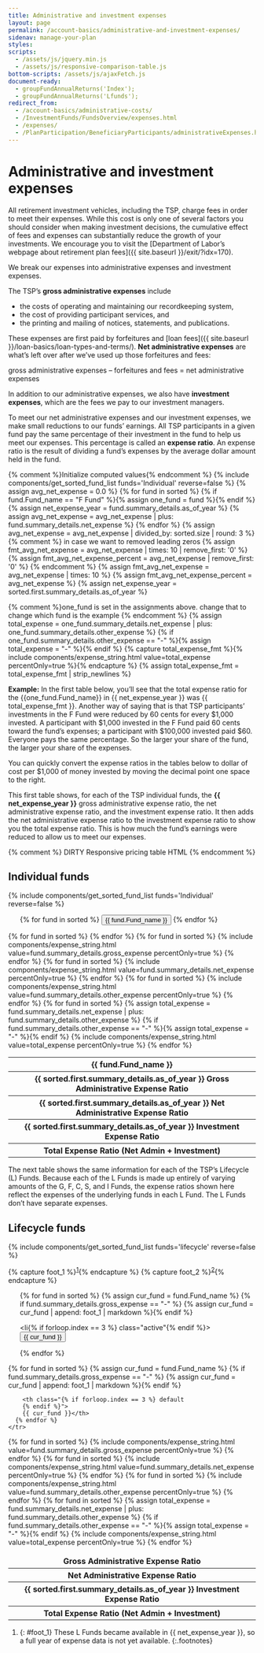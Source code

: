```yaml
---
title: Administrative and investment expenses
layout: page
permalink: /account-basics/administrative-and-investment-expenses/
sidenav: manage-your-plan
styles:
scripts:
  - /assets/js/jquery.min.js
  - /assets/js/responsive-comparison-table.js
bottom-scripts: /assets/js/ajaxFetch.js
document-ready:
  - groupFundAnnualReturns('Index');
  - groupFundAnnualReturns('Lfunds');
redirect_from:
  - /account-basics/administrative-costs/
  - /InvestmentFunds/FundsOverview/expenses.html
  - /expenses/
  - /PlanParticipation/BeneficiaryParticipants/administrativeExpenses.html
---
```


# Administrative and investment expenses

All retirement investment vehicles, including the TSP, charge fees in order to meet their expenses. While this cost is only one of several factors you should consider when making investment decisions, the cumulative effect of fees and expenses can substantially reduce the growth of your investments. We encourage you to visit the [Department of Labor’s webpage about retirement plan fees]({{ site.baseurl }}/exit/?idx=170).

We break our expenses into administrative expenses and investment expenses.

The TSP’s **gross administrative expenses** include
- the costs of operating and maintaining our recordkeeping system,
- the cost of providing participant services, and
- the printing and mailing of notices, statements, and publications.

These expenses are first paid by <span data-term="forfeitures" class="js-glossary-toggle term term-end">forfeitures</span> and [loan fees]({{ site.baseurl }}/loan-basics/loan-types-and-terms/). **Net administrative expenses** are what’s left over after we’ve used up those forfeitures and fees:

gross administrative expenses – forfeitures and fees = net administrative expenses

In addition to our administrative expenses, we also have **investment expenses**, which are the fees we pay to our investment managers.

To meet our net administrative expenses and our investment expenses, we make small reductions to our funds’ earnings. All TSP participants in a given fund pay the same percentage of their investment in the fund to help us meet our expenses. This percentage is called an **expense ratio**. An expense ratio is the result of dividing a fund’s expenses by the average dollar amount held in the fund.

{% comment %}Initialize computed values{% endcomment %}
{% include components/get_sorted_fund_list funds='Individual' reverse=false %}
{% assign avg_net_expense = 0.0 %}
{% for fund in sorted %}
{% if fund.Fund_name == "F Fund" %}{% assign one_fund = fund %}{% endif %}
{% assign net_expense_year = fund.summary_details.as_of_year %}
{% assign avg_net_expense = avg_net_expense | plus: fund.summary_details.net_expense %}
{% endfor %}
{% assign avg_net_expense = avg_net_expense | divided_by: sorted.size | round: 3 %}
{% comment %}
in case we want to removed leading zeros
{% assign fmt_avg_net_expense = avg_net_expense | times: 10 | remove_first: '0' %}
{% assign fmt_avg_net_expense_percent = avg_net_expense | remove_first: '0' %}
{% endcomment %}
{% assign fmt_avg_net_expense = avg_net_expense | times: 10 %}
{% assign fmt_avg_net_expense_percent = avg_net_expense %}
{% assign net_expense_year = sorted.first.summary_details.as_of_year %}

<!-- DAV, we need a variable for the F Fund total expense ratio in the Example below, right after {{ net_expense_year }} -->
{% comment %}one_fund is set in the assignments above.  change that to change which fund is the example {% endcomment %}
{% assign total_expense = one_fund.summary_details.net_expense | plus: one_fund.summary_details.other_expense %}
{% if one_fund.summary_details.other_expense == "-" %}{% assign total_expense = "-" %}{% endif %}
{% capture total_expense_fmt %}{% include components/expense_string.html value=total_expense percentOnly=true %}{% endcapture %}
{% assign total_expense_fmt = total_expense_fmt | strip_newlines %}

**Example:** In the first table below, you’ll see that the total expense ratio for the {{one_fund.Fund_name}} in {{ net_expense_year }} was {{ total_expense_fmt }}. Another way of saying that is that TSP participants’ investments in the F Fund were reduced by 60 cents for every $1,000 invested. A participant with $1,000 invested in the F Fund paid 60 cents toward the fund’s expenses; a participant with $100,000 invested paid $60. Everyone pays the same percentage. So the larger your share of the fund, the larger your share of the expenses.

You can quickly convert the expense ratios in the tables below to dollar of cost per $1,000 of money invested by moving the decimal point one space to the right.

This first table shows, for each of the TSP individual funds, the **{{ net_expense_year }}** gross administrative expense ratio, the net administrative expense ratio, and the investment expense ratio. It then adds the net administrative expense ratio to the investment expense ratio to show you the total expense ratio. This is how much the fund’s earnings were reduced to allow us to meet our expenses.

{% comment %} DIRTY Responsive pricing table HTML {% endcomment %}


<section class="comparison expenses" markdown="1">

## Individual funds
{% include components/get_sorted_fund_list funds='Individual' reverse=false %}

<ul class="funds-individual">
{% for fund in sorted %}
  <li{% if forloop.index == 3 %} class="active"{% endif %}>
    <button type="button">{{ fund.Fund_name }}</button>
  </li>
{% endfor %}
</ul>

<table class="i">
<col class="column-width">
  <thead>
    <tr>
      <!-- <th class="hide"></th> -->
      {% for fund in sorted %}
        <th class="bg-blue{% if forloop.index == 3 %} default{% endif %}">{{ fund.Fund_name }}</th>
      {% endfor %}
    </tr>
  </thead>

  <tbody>
    <!-- Gross Administrative Expense Ratio -->
    <tr>
      <th class="sep-individual" scope="colgroup">{{ sorted.first.summary_details.as_of_year }} Gross Administrative Expense Ratio</th>
    </tr>
    <tr>
      <!-- <th scope="row">Gross Administrative Expense Ratio</th> -->
      {% for fund in sorted %}
        <td{% if forloop.index == 3 %} class="default"{% endif %}>
         {% include components/expense_string.html value=fund.summary_details.gross_expense percentOnly=true %}
        </td>
      {% endfor %}
    </tr>
    <!-- Net Administrative Expense Ratio -->
    <tr>
      <th class="sep-individual" scope="colgroup">{{ sorted.first.summary_details.as_of_year }} Net Administrative Expense Ratio</th>
    </tr>
    <tr>
      <!-- <th scope="row">Net Administrative Expense Ratio</th> -->
      {% for fund in sorted %}
        <td{% if forloop.index == 3 %} class="default"{% endif %}>
         {% include components/expense_string.html value=fund.summary_details.net_expense percentOnly=true %}
        </td>
      {% endfor %}
    </tr>
    <!-- Investment Expense Ratio -->
    <tr>
      <th class="sep-individual" scope="colgroup">{{ sorted.first.summary_details.as_of_year }} Investment Expense Ratio</th>
    </tr>
    <tr>
      <!-- <th scope="row">Investment Expense Ratio</th> -->
      {% for fund in sorted %}
        <td{% if forloop.index == 3 %} class="default"{% endif %}>
         {% include components/expense_string.html value=fund.summary_details.other_expense percentOnly=true %}
        </td>
      {% endfor %}
    </tr>
    <!-- Total Expense Ratio (Net Admin + Investment) -->
    <tr>
      <th class="sep-individual" scope="colgroup">Total Expense Ratio (Net Admin + Investment)</th>
    </tr>
    <tr>
      <!-- <th scope="row">Total Expense Ratio (Net Admin + Investment)</th> -->
      {% for fund in sorted %}
        <td{% if forloop.index == 3 %} class="default"{% endif %}>
        {% assign total_expense = fund.summary_details.net_expense | plus: fund.summary_details.other_expense %}
        {% if fund.summary_details.other_expense == "-" %}{% assign total_expense = "-" %}{% endif %}
        {% include components/expense_string.html value=total_expense percentOnly=true %}
        </td>
      {% endfor %}
    </tr>
  </tbody>
</table>

The next table shows the same information for each of the TSP’s Lifecycle (L) Funds. Because each of the L Funds is made up entirely of varying amounts of the G, F, C, S, and I Funds, the expense ratios shown here reflect the expenses of the underlying funds in each L Fund. The L Funds don’t have separate expenses.

## Lifecycle funds
{% include components/get_sorted_fund_list funds='lifecycle' reverse=false %}

{% capture foot_1 %}<sup markdown="1">[1](#foot_1)</sup>{% endcapture %}
{% capture foot_2 %}<sup markdown="1">[2](#foot_2)</sup>{% endcapture %}

<ul class="funds-lifecycle">
{% for fund in sorted %}
  {% assign cur_fund = fund.Fund_name %}
  {% if fund.summary_details.gross_expense == "-" %}
  {% assign cur_fund = cur_fund | append: foot_1 | markdown %}{% endif %}

  <li{% if forloop.index == 3 %} class="active"{% endif %}>
    <!-- <button type="button">{{ fund.Fund_name }}</button> -->
    <button type="button">{{ cur_fund }}</button>
  </li>
{% endfor %}
</ul>


<table class="l">
<col class="column-width">
  <thead>
    <tr>
      <!-- <th class="hide"></th> -->
      {% for fund in sorted %}
        {% assign cur_fund = fund.Fund_name %}
        {% if fund.summary_details.gross_expense == "-" %}
        {% assign cur_fund = cur_fund | append: foot_1 | markdown %}{% endif %}

        <th class="{% if forloop.index == 3 %} default
        {% endif %}">
        {{ cur_fund }}</th>
      {% endfor %}
    </tr>
  </thead>
  <tbody>
  <!-- Gross Administrative Expense Ratio -->
    <tr>
      <th class="sep" scope="colgroup">Gross Administrative Expense Ratio</th>
    </tr>
    <tr>
      <!-- <th scope="row">Gross</th> -->
      {% for fund in sorted %}
        <td{% if forloop.index == 3 %} class="default"{% endif %}>
         {% include components/expense_string.html value=fund.summary_details.gross_expense percentOnly=true %}
        </td>
      {% endfor %}
    </tr>
    <!-- Net Administrative Expense Ratio -->
    <tr>
      <th class="sep" scope="colgroup">Net Administrative Expense Ratio</th>
    </tr>
    <tr>
      <!-- <th scope="row">Net{{foot_1}}</th> -->
      {% for fund in sorted %}
        <td{% if forloop.index == 3 %} class="default"{% endif %}>
         {% include components/expense_string.html value=fund.summary_details.net_expense percentOnly=true %}
        </td>
      {% endfor %}
    </tr>
    <!-- Investment Expense Ratio -->
    <tr>
      <th class="sep" scope="colgroup">{{ sorted.first.summary_details.as_of_year }} Investment Expense Ratio</th>
    </tr>
    <tr>
      <!-- <th scope="row"></th> -->
      {% for fund in sorted %}
        <td{% if forloop.index == 3 %} class="default"{% endif %}>
         {% include components/expense_string.html value=fund.summary_details.other_expense percentOnly=true %}
        </td>
      {% endfor %}
    </tr>
    <!-- Total Expense Ratio (Net Admin + Investment) -->
    <tr>
      <th class="sep" scope="colgroup">Total Expense Ratio (Net Admin + Investment)</th>
    </tr>
    <tr>
      <!-- <th scope="row">Total Expense Ratio (Net Admin + Investment)</th> -->
      {% for fund in sorted %}
        <td{% if forloop.index == 3 %} class="default"{% endif %}>
        {% assign total_expense = fund.summary_details.net_expense | plus: fund.summary_details.other_expense %}
        {% if fund.summary_details.other_expense == "-" %}{% assign total_expense = "-" %}{% endif %}
        {% include components/expense_string.html value=total_expense percentOnly=true %}
        </td>
      {% endfor %}
    </tr>

  </tbody>
</table>

</section>

1. {: #foot_1} These L Funds became available in {{ net_expense_year }}, so a full year of expense data is not yet available.
{:.footnotes}
